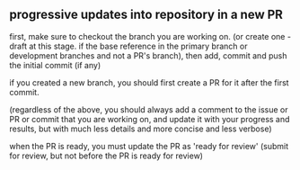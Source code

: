 
## progressive updates into repository in a new PR

first, make sure to checkout the branch you are working on. (or create one - draft at this stage. if the base reference in the primary branch or development branches and not a PR's branch), then add, commit and push the initial commit (if any)

if you created a new branch, you should first create a PR for it after the first commit.

(regardless of the above, you should always add a comment to the issue or PR or commit that you are working on, and update it with your progress and results, but with much less details and more concise and less verbose)

when the PR is ready, you must update the PR as 'ready for review' (submit for review, but not before the PR is ready for review)